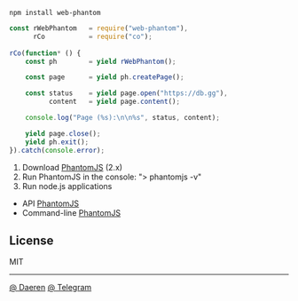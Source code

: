 ```
npm install web-phantom
```

```js
const rWebPhantom   = require("web-phantom"),
      rCo           = require("co");
      
rCo(function* () {
    const ph        = yield rWebPhantom();

    const page      = yield ph.createPage();

    const status    = yield page.open("https://db.gg"),
          content   = yield page.content();

    console.log("Page (%s):\n\n%s", status, content);

    yield page.close();
    yield ph.exit();
}).catch(console.error);
```


1. Download [PhantomJS][3] (2.x)
2. Run PhantomJS in the console: "> phantomjs -v"
3. Run node.js applications


* API [PhantomJS][4]
* Command-line [PhantomJS][5]


## License

MIT

----------------------------------
[@ Daeren][1]
[@ Telegram][2]


[1]: http://666.io
[2]: https://telegram.me/io666

[3]: http://phantomjs.org
[4]: http://phantomjs.org/api/webpage/
[5]: http://phantomjs.org/api/command-line.html
